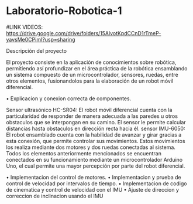# Laboratorio-Robotica-1
#LINK VIDEOS: https://drive.google.com/drive/folders/15AlvotKpdCCnD1rTmeP-yavsMe0CPimI?usp=sharing 

Descripción del proyecto

El proyecto consiste en la aplicación de conocimientos sobre robótica, permitiendo así profundizar en el área práctica de la robótica ensamblando un sistema compuesto de un microcontrolador, sensores, ruedas, entre otros elementos, fusionandolos para la elaboración de un robot móvil diferencial.

• Explicacion y conexion correcta de componentes.

Sensor ultrasónico HC-SR04: El robot móvil diferencial cuenta con la particularidad de responder de manera adecuada a las paredes u otros obstaculos que se interpongan en su camino. El sensor le permite calcular distancias hasta obstaculos en dirección recta hacia él.
sensor IMU-6050: El robot ensamblado cuenta con la habilidad de avanzar y girar gracias a esta conexión, que permite controlar sus movimientos. Estos movimientos los realiza mediante dos motores y dos ruedas conectadas al sistema.
Todos los elementos anteriormente mencionados se encuentran conectados en su funcionamiento mediante un microcontrolador Arduino Uno, el cual permite una mayor percepción por parte del robot diferencial.

• Implementacion del control de motores.
• Implementacion y prueba de control de velocidad por intervalos de
tiempo.
• Implementacion de codigo de cinematica y control de velocidad con el
IMU
• Ajuste de direccion y correccion de inclinacion usando el IMU 
